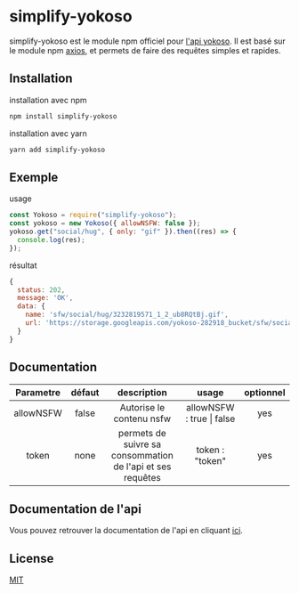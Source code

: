 # simplify-yokoso

simplify-yokoso est le module npm officiel pour [l'api yokoso](https://yokoso.ohori.me/). Il est basé sur le module npm [axios](https://www.npmjs.com/package/axios), et permets de faire des requêtes simples et rapides.

## Installation

installation avec npm

```bash
npm install simplify-yokoso
```

installation avec yarn

```bash
yarn add simplify-yokoso
```

## Exemple

usage

```js
const Yokoso = require("simplify-yokoso");
const yokoso = new Yokoso({ allowNSFW: false });
yokoso.get("social/hug", { only: "gif" }).then((res) => {
  console.log(res);
});
```

résultat

```js
{
  status: 202,
  message: 'OK',
  data: {
    name: 'sfw/social/hug/3232819571_1_2_ub8RQtBj.gif',
    url: 'https://storage.googleapis.com/yokoso-282918_bucket/sfw/social/hug/3232819571_1_2_ub8RQtBj.gif'
  }
}
```

## Documentation

| Parametre | défaut |                        description                         |           usage           | optionnel |
| :-------: | :----: | :--------------------------------------------------------: | :-----------------------: | :-------: |
| allowNSFW | false  |                  Autorise le contenu nsfw                  | allowNSFW : true \| false |    yes    |
|   token   |  none  | permets de suivre sa consommation de l'api et ses requêtes |      token : "token"      |    yes    |

## Documentation de l'api

Vous pouvez retrouver la documentation de l'api en cliquant [ici](https://yokoso-doc.ohori.me/).

## License

[MIT](https://github.com/Shaynlink/node-anemy/blob/master/LICENSE)
